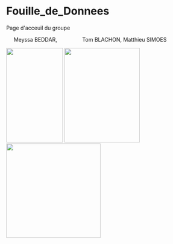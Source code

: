 # Fouille_de_Donnees
Page d'acceuil du groupe 

&nbsp;&nbsp;&nbsp;&nbsp; Meyssa BEDDAR, &nbsp;&nbsp;&nbsp;&nbsp;&nbsp;&nbsp;&nbsp;&nbsp;&nbsp;&nbsp;&nbsp;&nbsp;&nbsp;&nbsp;&nbsp; Tom BLACHON,                                Matthieu SIMOES

<DIV class=toto>
  
  <img src="https://user-images.githubusercontent.com/72613969/108885128-b47ef580-7607-11eb-9342-6c32a4a504f2.jpg" width="150" height="250">
  <img src="https://user-images.githubusercontent.com/72613969/108885222-d5474b00-7607-11eb-9b74-22c7e3ebdcef.jpg" width="200" height="250">
  <img src="https://user-images.githubusercontent.com/72613969/108886341-26a40a00-7609-11eb-8c06-92a1072fd7a6.jpg" width="250" height="250">
  
</DIV>
